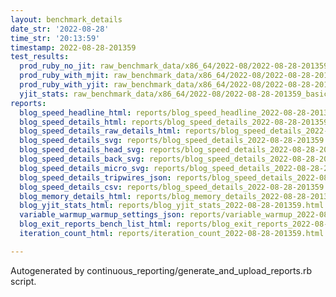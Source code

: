 ```yaml
---
layout: benchmark_details
date_str: '2022-08-28'
time_str: '20:13:59'
timestamp: 2022-08-28-201359
test_results:
  prod_ruby_no_jit: raw_benchmark_data/x86_64/2022-08/2022-08-28-201359_basic_benchmark_prod_ruby_no_jit.json
  prod_ruby_with_mjit: raw_benchmark_data/x86_64/2022-08/2022-08-28-201359_basic_benchmark_prod_ruby_with_mjit.json
  prod_ruby_with_yjit: raw_benchmark_data/x86_64/2022-08/2022-08-28-201359_basic_benchmark_prod_ruby_with_yjit.json
  yjit_stats: raw_benchmark_data/x86_64/2022-08/2022-08-28-201359_basic_benchmark_yjit_stats.json
reports:
  blog_speed_headline_html: reports/blog_speed_headline_2022-08-28-201359.html
  blog_speed_details_html: reports/blog_speed_details_2022-08-28-201359.html
  blog_speed_details_raw_details_html: reports/blog_speed_details_2022-08-28-201359.raw_details.html
  blog_speed_details_svg: reports/blog_speed_details_2022-08-28-201359.svg
  blog_speed_details_head_svg: reports/blog_speed_details_2022-08-28-201359.head.svg
  blog_speed_details_back_svg: reports/blog_speed_details_2022-08-28-201359.back.svg
  blog_speed_details_micro_svg: reports/blog_speed_details_2022-08-28-201359.micro.svg
  blog_speed_details_tripwires_json: reports/blog_speed_details_2022-08-28-201359.tripwires.json
  blog_speed_details_csv: reports/blog_speed_details_2022-08-28-201359.csv
  blog_memory_details_html: reports/blog_memory_details_2022-08-28-201359.html
  blog_yjit_stats_html: reports/blog_yjit_stats_2022-08-28-201359.html
  variable_warmup_warmup_settings_json: reports/variable_warmup_2022-08-28-201359.warmup_settings.json
  blog_exit_reports_bench_list_html: reports/blog_exit_reports_2022-08-28-201359.bench_list.html
  iteration_count_html: reports/iteration_count_2022-08-28-201359.html

---
```

Autogenerated by continuous_reporting/generate_and_upload_reports.rb script.
